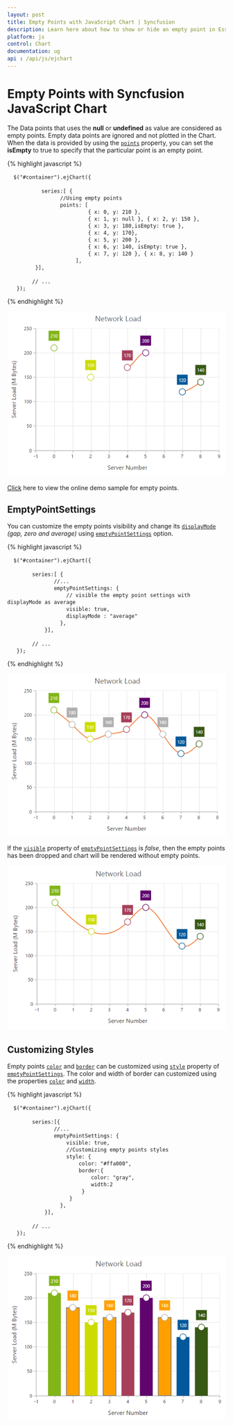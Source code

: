 ```yaml
---
layout: post
title: Empty Points with JavaScript Chart | Syncfusion
description: Learn here about how to show or hide an empty point in Essential JavaScript Chart control, its elements, and more.
platform: js
control: Chart
documentation: ug
api : /api/js/ejchart
---
```


# Empty Points with Syncfusion JavaScript Chart

The Data points that uses the **null** or **undefined** as value are considered as empty points. Empty data points are ignored and not plotted in the Chart. When the data is provided by using the [`points`](../api/ejchart.html#members:series-points) property, you can set the **isEmpty** to true to specify that the particular point is an empty point.

{% highlight javascript %}

      $("#container").ejChart({
                
               series:[ {
                     //Using empty points 
                     points: [
                              { x: 0, y: 210 }, 
                              { x: 1, y: null }, { x: 2, y: 150 },
                              { x: 3, y: 180,isEmpty: true }, 
                              { x: 4, y: 170},
                              { x: 5, y: 200 }, 
                              { x: 6, y: 140, isEmpty: true },
                              { x: 7, y: 120 }, { x: 8, y: 140 } 
                          ],
             }],

            // ...
       });

{% endhighlight %}

![Empty Points in JavaScript Chart](/js/Chart/Empty-Points_images/Empty-Points_img1.png)


[Click](https://ej2.syncfusion.com/home/#!/azure/chart/chartcustomization/emptypoints) here to view the online demo sample for empty points.


## EmptyPointSettings

You can customize the empty points visibility and change its [`displayMode`](../api/ejchart.html#members:series-emptypointsettings-displaymode) *(gap, zero and average)* using [`emptyPointSettings`](../api/ejchart.html#members:series-emptypointsettings) option.

{% highlight javascript %}

      $("#container").ejChart({
                
            series:[ {
                   //...
                   emptyPointSettings: {
                       // visible the empty point settings with displayMode as average
                       visible: true,
                       displayMode : "average"
                     }, 
                }],

            // ...
       });

{% endhighlight %}

![EmptyPointSettings in JavaScript Chart](/js/Chart/Empty-Points_images/Empty-Points_img2.png)


If the [`visible`](../api/ejchart.html#members:series-emptypointsettings-visible) property of [`emptyPointSettings`](../api/ejchart.html#members:series-emptypointsettings) is *false*, then the empty points has been dropped and chart will be rendered without empty points.

![EmptyPointSettings in JavaScript Chart](/js/Chart/Empty-Points_images/Empty-Points_img3.png)

## Customizing Styles

Empty points [`color`](../api/ejchart.html#members:series-emptypointsettings-style-color) and [`border`](../api/ejchart.html#members:series-emptypointsettings-style-border) can be customized using [`style`](../api/ejchart.html#members:series-emptypointsettings-style) property of [`emptyPointSettings`](../api/ejchart.html#members:series-emptypointsettings). The color and width of border can customized using the properties [`color`](../api/ejchart.html#members:series-emptypointsettings-style-border-color) and [`width`](../api/ejchart.html#members:series-emptypointsettings-style-border-width).

{% highlight javascript %}

      $("#container").ejChart({
                
            series:[{
                   //...
                   emptyPointSettings: {
                       visible: true,
                       //Customizing empty points styles
                       style: {
                           color: "#ffa000",
                           border:{
                               color: "gray",
                               width:2
                            }
                        }
                     }, 
                }],

            // ...
       });

{% endhighlight %}

![Customizing Styles in JavaScript Chart](/js/Chart/Empty-Points_images/Empty-Points_img4.png)